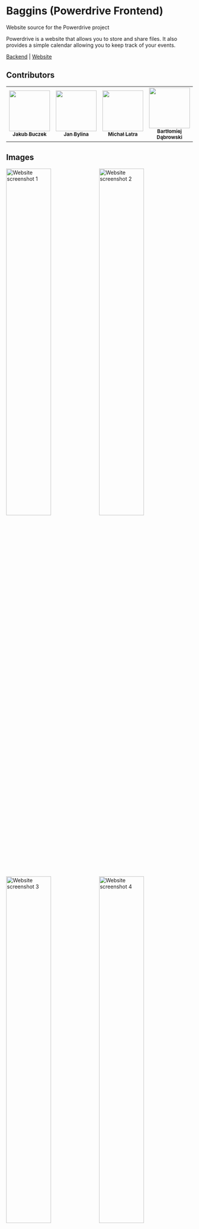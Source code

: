 # Baggins (Powerdrive Frontend)
Website source for the Powerdrive project

Powerdrive is a website that allows you to store and share files. It also provides a simple calendar allowing you to keep track of your events.

<a href="https://github.com/skni-umcs/powerdrive-back">Backend</a> | <a href="https://powerdrive.skni.umcs.pl/">Website</a>

## Contributors

<table>
  <tr>
    <td align="center"><a href="https://github.com/Buczkek"><img src="https://avatars.githubusercontent.com/u/42646328?v=4" width="110px;" alt=""/><br /><sub><b>Jakub Buczek</b></sub></a></td>
    <td align="center"><a href="https://github.com/jasieqb"><img src="https://avatars.githubusercontent.com/u/37178939?v=4" width="110px;" alt=""/><br /><sub><b>Jan Bylina</b></sub></a></td>
    <td align="center"><a href="https://github.com/michalatra"><img src="https://avatars.githubusercontent.com/u/79483588?v=4" width="110px;" alt=""/><br /><sub><b>Michał Latra</b></sub></a></td>
    <td align="center"><a href="https://github.com/ciniss"><img src="https://avatars.githubusercontent.com/u/73825209?v=4" width="110px;" alt=""/><br /><sub><b>Bartłomiej Dąbrowski</b></sub></a></td>
  </tr>
</table>

## Images

<img src="https://github.com/skni-umcs/inventary-front/assets/42646328/8a422e71-ad0f-4e17-98c6-4e02f97bec9c" width="49%;" alt="Website screenshot 1"/>
<img src="https://github.com/skni-umcs/inventary-front/assets/42646328/37398b08-28d6-4475-aa8c-e01a7ef08c83" width="49%;" alt="Website screenshot 2"/>
<img src="https://github.com/skni-umcs/inventary-front/assets/42646328/7087a0af-c02c-4648-a669-ef15684bb327" width="49%;" alt="Website screenshot 3"/>
<img src="https://github.com/skni-umcs/inventary-front/assets/42646328/0c30ca09-d0e1-4794-8ff2-fb1e0713b5b9" width="49%;" alt="Website screenshot 4"/>

## Requirements

docker \
docker-compose


## Development

To start the development server, run the following command:
```bash
docker compose up -d
```

This will start the development website on port 3000.

